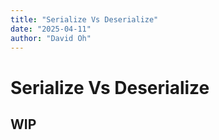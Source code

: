 ```yaml
---
title: "Serialize Vs Deserialize"
date: "2025-04-11"
author: "David Oh"
---
```


# Serialize Vs Deserialize

## WIP